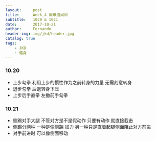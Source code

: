 ```yaml
---
layout:     post
title:      Week_4 截拳道周训
subtitle:   1020 & 1021
date:       2017-10-21
author:     Fernando
header-img: img/jkd/header.jpg
catalog: true
tags:
    - JKD
    - 健身
---
```


### 10.20 
* 上步勾拳  利用上步的惯性作为之前转身的力量 无需刻意转身
* 退步勾拳 后退转身下压
* 上步后手直拳 左撤前手勾拳

### 10.21
* 侧踢对手大腿 不管对方是不是假动作 只要有动作 就直接截击
* 侧踢分两种 一种是像侧踹 加力 另一种只是直着起腿侧面阻止对方前进
* 对手前进时 可以像侧面移动
